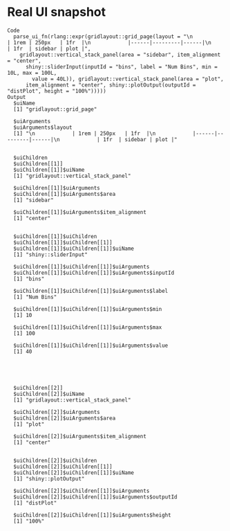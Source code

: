 # Real UI snapshot

    Code
      parse_ui_fn(rlang::expr(gridlayout::grid_page(layout = "\n            | 1rem | 250px   | 1fr  |\n            |------|---------|------|\n            | 1fr  | sidebar | plot |",
        gridlayout::vertical_stack_panel(area = "sidebar", item_alignment = "center",
          shiny::sliderInput(inputId = "bins", label = "Num Bins", min = 10L, max = 100L,
            value = 40L)), gridlayout::vertical_stack_panel(area = "plot",
          item_alignment = "center", shiny::plotOutput(outputId = "distPlot", height = "100%")))))
    Output
      $uiName
      [1] "gridlayout::grid_page"
      
      $uiArguments
      $uiArguments$layout
      [1] "\n            | 1rem | 250px   | 1fr  |\n            |------|---------|------|\n            | 1fr  | sidebar | plot |"
      
      
      $uiChildren
      $uiChildren[[1]]
      $uiChildren[[1]]$uiName
      [1] "gridlayout::vertical_stack_panel"
      
      $uiChildren[[1]]$uiArguments
      $uiChildren[[1]]$uiArguments$area
      [1] "sidebar"
      
      $uiChildren[[1]]$uiArguments$item_alignment
      [1] "center"
      
      
      $uiChildren[[1]]$uiChildren
      $uiChildren[[1]]$uiChildren[[1]]
      $uiChildren[[1]]$uiChildren[[1]]$uiName
      [1] "shiny::sliderInput"
      
      $uiChildren[[1]]$uiChildren[[1]]$uiArguments
      $uiChildren[[1]]$uiChildren[[1]]$uiArguments$inputId
      [1] "bins"
      
      $uiChildren[[1]]$uiChildren[[1]]$uiArguments$label
      [1] "Num Bins"
      
      $uiChildren[[1]]$uiChildren[[1]]$uiArguments$min
      [1] 10
      
      $uiChildren[[1]]$uiChildren[[1]]$uiArguments$max
      [1] 100
      
      $uiChildren[[1]]$uiChildren[[1]]$uiArguments$value
      [1] 40
      
      
      
      
      
      $uiChildren[[2]]
      $uiChildren[[2]]$uiName
      [1] "gridlayout::vertical_stack_panel"
      
      $uiChildren[[2]]$uiArguments
      $uiChildren[[2]]$uiArguments$area
      [1] "plot"
      
      $uiChildren[[2]]$uiArguments$item_alignment
      [1] "center"
      
      
      $uiChildren[[2]]$uiChildren
      $uiChildren[[2]]$uiChildren[[1]]
      $uiChildren[[2]]$uiChildren[[1]]$uiName
      [1] "shiny::plotOutput"
      
      $uiChildren[[2]]$uiChildren[[1]]$uiArguments
      $uiChildren[[2]]$uiChildren[[1]]$uiArguments$outputId
      [1] "distPlot"
      
      $uiChildren[[2]]$uiChildren[[1]]$uiArguments$height
      [1] "100%"
      
      
      
      
      
      

